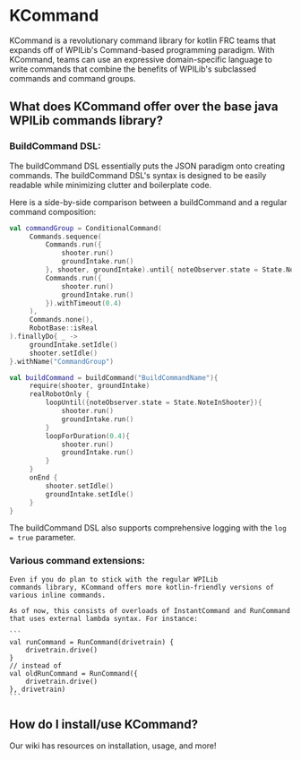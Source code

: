# KCommand

KCommand is a revolutionary command library for kotlin FRC teams that expands off of WPILib's Command-based programming paradigm. With KCommand, teams can use an expressive
domain-specific language to write commands that combine the benefits of WPILib's subclassed commands and command groups.

## What does KCommand offer over the base java WPILib commands library?
### BuildCommand DSL:
   The buildCommand DSL essentially puts the JSON paradigm onto creating commands. The buildCommand DSL's syntax is designed to be easily readable while minimizing
   clutter and boilerplate code.

   Here is a side-by-side comparison between a buildCommand and a regular command composition:
   ``` kotlin
   val commandGroup = ConditionalCommand(
        Commands.sequence(
            Commands.run({
                shooter.run()
                groundIntake.run()
            }, shooter, groundIntake).until{ noteObserver.state = State.NoteInShooter },
            Commands.run({
                shooter.run()
                groundIntake.run()
            }).withTimeout(0.4)
        ),
        Commands.none(),
        RobotBase::isReal
   ).finallyDo{ _ ->
        groundIntake.setIdle()
        shooter.setIdle()
   }.withName("CommandGroup")
   
   val buildCommand = buildCommand("BuildCommandName"){
        require(shooter, groundIntake)
        realRobotOnly {
            loopUntil({noteObserver.state = State.NoteInShooter}){
                shooter.run()
                groundIntake.run()
            }
            loopForDuration(0.4){
                shooter.run()
                groundIntake.run()
            }
        }
        onEnd {
            shooter.setIdle()
            groundIntake.setIdle()
        }
   }
   ```
   The buildCommand DSL also supports comprehensive logging with the ```log = true``` parameter.
### Various command extensions:

    Even if you do plan to stick with the regular WPILib
    commands library, KCommand offers more kotlin-friendly versions of 
    various inline commands.
    
    As of now, this consists of overloads of InstantCommand and RunCommand 
    that uses external lambda syntax. For instance: 
     
    ```
    val runCommand = RunCommand(drivetrain) {
        drivetrain.drive()
    }
    // instead of
    val oldRunCommand = RunCommand({
        drivetrain.drive()
    }, drivetrain)
    ```
## How do I install/use KCommand?

   Our wiki has resources on installation, usage, and more!